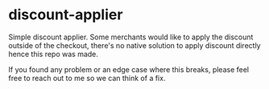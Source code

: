 # discount-applier
Simple discount applier.
Some merchants would like to apply the discount outside of the checkout, there's no native solution to apply discount directly hence this repo was made.

If you found any problem or an edge case where this breaks, please feel free to reach out to me so we can think of a fix.

